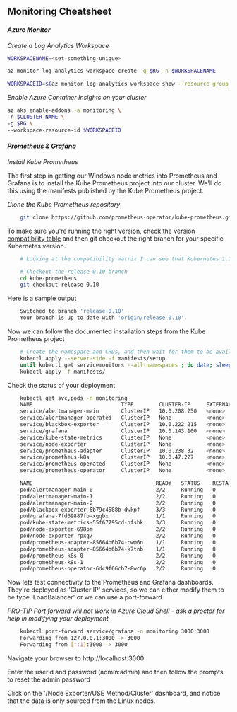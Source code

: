 ## Monitoring Cheatsheet

#### _Azure Monitor_

*Create a Log Analytics Workspace*
```bash
WORKSPACENAME=<set-something-unique>

az monitor log-analytics workspace create -g $RG -n $WORKSPACENAME

WORKSPACEID=$(az monitor log-analytics workspace show --resource-group $RG --workspace-name $WORKSPACENAME --query id -o json)
```

*Enable Azure Container Insights on your cluster*
```bash
az aks enable-addons -a monitoring \
-n $CLUSTER_NAME \
-g $RG \
--workspace-resource-id $WORKSPACEID
```

#### _Prometheus & Grafana_

*Install Kube Prometheus*

The first step in getting our Windows node metrics into Prometheus and Grafana is to install the Kube Prometheus project into our cluster. We'll do this using the manifests published by the Kube Prometheus project.

*Clone the Kube Prometheus repository*

```bash
    git clone https://github.com/prometheus-operator/kube-prometheus.git
```

To make sure you're running the right version, check the [version compatibility table](https://github.com/prometheus-operator/kube-prometheus#compatibility) and then git checkout the right branch for your specific Kubernetes version. 

```bash
    # Looking at the compatibility matrix I can see that Kubernetes 1.23 is compatible with Kube Prometheus release-0.10

    # Checkout the release-0.10 branch
    cd kube-prometheus
    git checkout release-0.10
```

Here is a sample output
```bash
    Switched to branch 'release-0.10'
    Your branch is up to date with 'origin/release-0.10'.
```

Now we can follow the documented installation steps from the Kube Prometheus project

```bash
    # Create the namespace and CRDs, and then wait for them to be available before creating the remaining resources
    kubectl apply --server-side -f manifests/setup
    until kubectl get servicemonitors --all-namespaces ; do date; sleep 1; echo ""; done
    kubectl apply -f manifests/
```

Check the status of your deployment

```bash
    kubectl get svc,pods -n monitoring
    NAME                            TYPE        CLUSTER-IP     EXTERNAL-IP   PORT(S)                      AGE
    service/alertmanager-main       ClusterIP   10.0.208.250   <none>        9093/TCP,8080/TCP            4h34m
    service/alertmanager-operated   ClusterIP   None           <none>        9093/TCP,9094/TCP,9094/UDP   4h30m
    service/blackbox-exporter       ClusterIP   10.0.222.215   <none>        9115/TCP,19115/TCP           4h34m
    service/grafana                 ClusterIP   10.0.143.100   <none>        3000/TCP                     4h34m
    service/kube-state-metrics      ClusterIP   None           <none>        8443/TCP,9443/TCP            4h34m
    service/node-exporter           ClusterIP   None           <none>        9100/TCP                     4h34m
    service/prometheus-adapter      ClusterIP   10.0.238.32    <none>        443/TCP                      4h33m
    service/prometheus-k8s          ClusterIP   10.0.47.227    <none>        9090/TCP,8080/TCP            4h33m
    service/prometheus-operated     ClusterIP   None           <none>        9090/TCP                     4h30m
    service/prometheus-operator     ClusterIP   None           <none>        8443/TCP                     4h33m

    NAME                                       READY   STATUS    RESTARTS   AGE
    pod/alertmanager-main-0                    2/2     Running   0          4h30m
    pod/alertmanager-main-1                    2/2     Running   0          4h30m
    pod/alertmanager-main-2                    2/2     Running   0          4h30m
    pod/blackbox-exporter-6b79c4588b-dwkpf     3/3     Running   0          4h34m
    pod/grafana-7fd69887fb-xgqbx               1/1     Running   0          4h34m
    pod/kube-state-metrics-55f67795cd-hfshk    3/3     Running   0          4h34m
    pod/node-exporter-698pm                    2/2     Running   0          4h34m
    pod/node-exporter-rpxg7                    2/2     Running   0          4h30m
    pod/prometheus-adapter-85664b6b74-cwm6n    1/1     Running   0          4h33m
    pod/prometheus-adapter-85664b6b74-k7tnb    1/1     Running   0          4h33m
    pod/prometheus-k8s-0                       2/2     Running   0          4h30m
    pod/prometheus-k8s-1                       2/2     Running   0          4h30m
    pod/prometheus-operator-6dc9f66cb7-8wc6p   2/2     Running   0          4h33m
```

Now lets test connectivity to the Prometheus and Grafana dashboards. They're deployed as 'Cluster IP' services, so we can either modify them to be type 'LoadBalancer' or we can use a port-forward. 


*PRO-TIP Port forward will not work in Azure Cloud Shell - ask a proctor for help in modifying your deployment*
```bash
    kubectl port-forward service/grafana -n monitoring 3000:3000
    Forwarding from 127.0.0.1:3000 -> 3000
    Forwarding from [::1]:3000 -> 3000
```

Navigate your browser to http://localhost:3000
   
Enter the userid and password (admin:admin) and then follow the prompts to reset the admin password


Click on the '/Node Exporter/USE Method/Cluster' dashboard, and notice that the data is only sourced from the Linux nodes.
